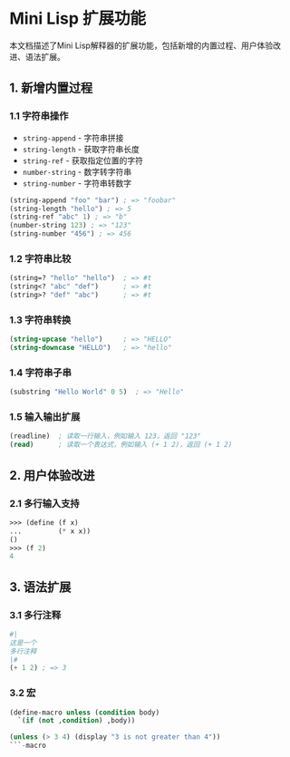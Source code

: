 # Mini Lisp 扩展功能

本文档描述了Mini Lisp解释器的扩展功能，包括新增的内置过程、用户体验改进、语法扩展。

## 1. 新增内置过程

### 1.1 字符串操作
- `string-append` - 字符串拼接
- `string-length` - 获取字符串长度
- `string-ref` - 获取指定位置的字符
- `number-string` - 数字转字符串
- `string-number` - 字符串转数字
```lisp
(string-append "foo" "bar") ; => "foobar"
(string-length "hello") ; => 5
(string-ref "abc" 1) ; => "b"
(number-string 123) ; => "123"
(string-number "456") ; => 456
```

### 1.2 字符串比较
```lisp
(string=? "hello" "hello")  ; => #t
(string<? "abc" "def")      ; => #t
(string>? "def" "abc")      ; => #t
```

### 1.3 字符串转换
```lisp
(string-upcase "hello")     ; => "HELLO"
(string-downcase "HELLO")   ; => "hello"
```

### 1.4 字符串子串
```lisp
(substring "Hello World" 0 5)  ; => "Hello"
```

### 1.5 输入输出扩展
```lisp
(readline)  ; 读取一行输入，例如输入 123，返回 "123"
(read)      ; 读取一个表达式，例如输入 (+ 1 2)，返回 (+ 1 2)
```

## 2. 用户体验改进

### 2.1 多行输入支持
```lisp
>>> (define (f x)
...         (* x x))
()
>>> (f 2)
4
```

## 3. 语法扩展

### 3.1 多行注释
```lisp
#|
这是一个
多行注释
|#
(+ 1 2) ; => 3
```

### 3.2 宏
```lisp
(define-macro unless (condition body)
  `(if (not ,condition) ,body))

(unless (> 3 4) (display "3 is not greater than 4"))
```-macro 